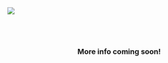 <!-- <h1 align="center">JDS-01</h1>
<h3 align="center"><i>JavaScript Digital Synthesizer ジャバスクリプト デジタル シンセサイザー</i></h3> --!>

<img align="center" src="https://github.com/michaelkolesidis/javascript-digital-synthesizer/blob/main/teaser.png">


<br><br><br><br>

<h3 align="center">More info coming soon!</h3>
